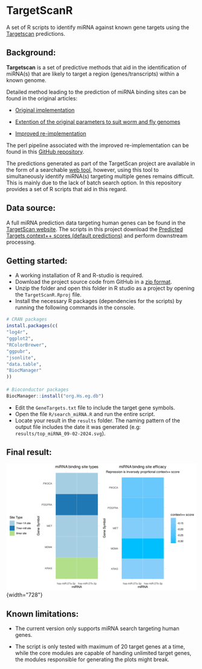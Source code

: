 # TargetScanR

A set of R scripts to identify miRNA against known gene targets using the [Targetscan](https://www.targetscan.org/) predictions.

## Background:

**Targetscan** is a set of predictive methods that aid in the identification of miRNA(s) that are likely to target a region (genes/transcripts) within a known genome.

Detailed method leading to the prediction of miRNA binding sites can be found in the original articles:

-   [Original implementation](http://genome.cshlp.org/content/19/1/92.full.pdf)

-   [Extention of the original parameters to suit worm and fly genomes](http://bartellab.wi.mit.edu/publication_reprints/Jan_Nature_2011.pdf)

-   [Improved re-implementation](http://elifesciences.org/content/4/e05005/)

The perl pipeline associated with the improved re-implementation can be found in this [GitHub repository](https://github.com/vagarwal87/TargetScanTools/tree/master?tab=readme-ov-file).

The predictions generated as part of the TargetScan project are available in the form of a searchable [web tool](https://www.targetscan.org/), however, using this tool to simultaneously identify miRNA(s) targeting multiple genes remains difficult. This is mainly due to the lack of batch search option. In this repository provides a set of R scripts that aid in this regard.

## Data source:

A full miRNA prediction data targeting human genes can be found in the [TargetScan website](https://www.targetscan.org/cgi-bin/targetscan/data_download.vert80.cgi). The scripts in this project download the [Predicted Targets context++ scores (default predictions)](https://www.targetscan.org/vert_80/vert_80_data_download/Predicted_Targets_Context_Scores.default_predictions.txt.zip) and perform downstream processing.

## Getting started:

-   A working installation of R and R-studio is required.
-   Download the project source code from GitHub in a [zip format](https://github.com/Sktbanerjee1/TargetScanR/archive/refs/heads/main.zip).
-   Unzip the folder and open this folder in R studio as a project by opening the `TargetScanR.Rproj` file.
-   Install the necessary R packages (dependencies for the scripts) by running the following commands in the console.

``` r
# CRAN packages
install.packages(c(
"log4r",
"ggplot2",
"RColorBrewer",
"ggpubr",
"jsonlite",
"data.table",
"BiocManager"
))

# Bioconductor packages
BiocManager::install("org.Hs.eg.db")
```

-   Edit the `GeneTargets.txt` file to include the target gene symbols.
-   Open the file `R/search_miRNA.R` and run the entire script.
-   Locate your result in the `results` folder. The naming pattern of the output file includes the date it was generated (e.g: `results/top_miRNA_09-02-2024.svg`).

## Final result:

![](results/top_miRNA_09-02-2024.svg){width="728"}

## Known limitations:

-   The current version only supports miRNA search targeting human genes.

-   The script is only tested with maximum of 20 target genes at a time, while the core modules are capable of handing unlimited target genes, the modules responsible for generating the plots might break.
